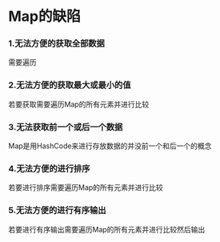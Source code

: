 # Map的缺陷

### 1.无法方便的获取全部数据

需要遍历

### 2.无法方便的获取最大或最小的值

若要获取需要遍历Map的所有元素并进行比较

### 3.无法获取前一个或后一个数据

Map是用HashCode来进行存放数据的并没前一个和后一个的概念

### 4.无法方便的进行排序

若要进行排序需要遍历Map的所有元素并进行比较

### 5.无法方便的进行有序输出

若要进行有序输出需要遍历Map的所有元素并进行比较然后输出
